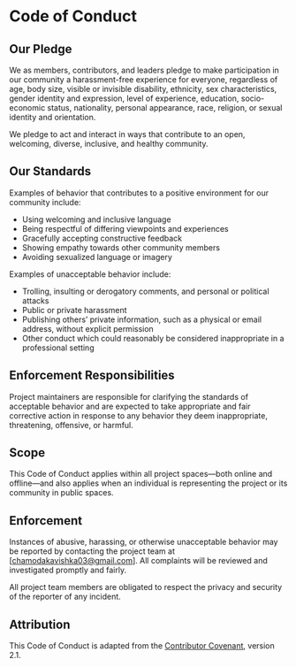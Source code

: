 # Code of Conduct

## Our Pledge

We as members, contributors, and leaders pledge to make participation in our community a harassment-free experience for everyone, regardless of age, body size, visible or invisible disability, ethnicity, sex characteristics, gender identity and expression, level of experience, education, socio-economic status, nationality, personal appearance, race, religion, or sexual identity and orientation.

We pledge to act and interact in ways that contribute to an open, welcoming, diverse, inclusive, and healthy community.

## Our Standards

Examples of behavior that contributes to a positive environment for our community include:

- Using welcoming and inclusive language
- Being respectful of differing viewpoints and experiences
- Gracefully accepting constructive feedback
- Showing empathy towards other community members
- Avoiding sexualized language or imagery

Examples of unacceptable behavior include:

- Trolling, insulting or derogatory comments, and personal or political attacks
- Public or private harassment
- Publishing others’ private information, such as a physical or email address, without explicit permission
- Other conduct which could reasonably be considered inappropriate in a professional setting

## Enforcement Responsibilities

Project maintainers are responsible for clarifying the standards of acceptable behavior and are expected to take appropriate and fair corrective action in response to any behavior they deem inappropriate, threatening, offensive, or harmful.

## Scope

This Code of Conduct applies within all project spaces—both online and offline—and also applies when an individual is representing the project or its community in public spaces.

## Enforcement

Instances of abusive, harassing, or otherwise unacceptable behavior may be reported by contacting the project team at [chamodakavishka03@gmail.com]. All complaints will be reviewed and investigated promptly and fairly.

All project team members are obligated to respect the privacy and security of the reporter of any incident.

## Attribution

This Code of Conduct is adapted from the [Contributor Covenant](https://www.contributor-covenant.org), version 2.1.
